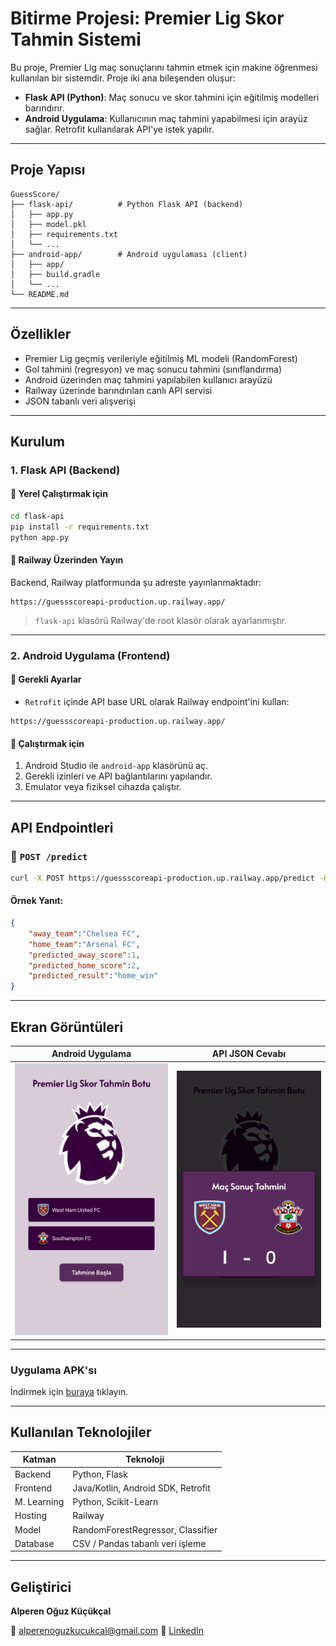 
#  Bitirme Projesi: Premier Lig Skor Tahmin Sistemi

Bu proje, Premier Lig maç sonuçlarını tahmin etmek için makine öğrenmesi kullanılan bir sistemdir. Proje iki ana bileşenden oluşur:

-  **Flask API (Python)**: Maç sonucu ve skor tahmini için eğitilmiş modelleri barındırır.
-  **Android Uygulama**: Kullanıcının maç tahmini yapabilmesi için arayüz sağlar. Retrofit kullanılarak API'ye istek yapılır.

---

##  Proje Yapısı

```
GuessScore/
├── flask-api/          # Python Flask API (backend)
│   ├── app.py
│   ├── model.pkl
│   ├── requirements.txt
│   └── ...
├── android-app/        # Android uygulaması (client)
│   ├── app/
│   ├── build.gradle
│   └── ...
└── README.md           
```

---

## Özellikler

- Premier Lig geçmiş verileriyle eğitilmiş ML modeli (RandomForest)
- Gol tahmini (regresyon) ve maç sonucu tahmini (sınıflandırma)
- Android üzerinden maç tahmini yapılabilen kullanıcı arayüzü
- Railway üzerinde barındırılan canlı API servisi
- JSON tabanlı veri alışverişi

---

##  Kurulum

### 1. Flask API (Backend)

#### 🔹 Yerel Çalıştırmak için

```bash
cd flask-api
pip install -r requirements.txt
python app.py
```

#### 🔹 Railway Üzerinden Yayın

Backend, Railway platformunda şu adreste yayınlanmaktadır:

```
https://guessscoreapi-production.up.railway.app/
```

> `flask-api` klasörü Railway'de root klasör olarak ayarlanmıştır.

---

### 2. Android Uygulama (Frontend)

#### 🔹 Gerekli Ayarlar
- `Retrofit` içinde API base URL olarak Railway endpoint'ini kullan:
```
https://guessscoreapi-production.up.railway.app/
```

#### 🔹 Çalıştırmak için
1. Android Studio ile `android-app` klasörünü aç.
2. Gerekli izinleri ve API bağlantılarını yapılandır.
3. Emulator veya fiziksel cihazda çalıştır.

---

##  API Endpointleri

### 🔹 `POST /predict`

```bash
curl -X POST https://guessscoreapi-production.up.railway.app/predict -H "Content-Type: application/json" -d '{"home_team": "Arsenal FC", "away_team": "Chelsea FC"}'
```

#### Örnek Yanıt:
```json
{
	"away_team":"Chelsea FC",
	"home_team":"Arsenal FC",
	"predicted_away_score":1,
	"predicted_home_score":2,
	"predicted_result":"home_win"
}
```

---

##  Ekran Görüntüleri

| Android Uygulama                  | API JSON Cevabı                     |
| --------------------------------- | ----------------------------------- |
| ![main-page](guess-score-android-app/screenshots/main_page.png) | ![guess-result-page](guess-score-android-app/screenshots/guess_result_page.png) |

---

### Uygulama APK'sı

İndirmek için [buraya](https://drive.google.com/file/d/19W5EGUDtDtNZn3noRCurZzZnYvTWJvID/view?usp=sharing) tıklayın.

---

##  Kullanılan Teknolojiler

| Katman         | Teknoloji                          |
|----------------|------------------------------------|
| Backend        | Python, Flask 					  |
| Frontend       | Java/Kotlin, Android SDK, Retrofit |
| M. Learning    | Python, Scikit-Learn        		  |
| Hosting        | Railway                            |
| Model          | RandomForestRegressor, Classifier  |
| Database       | CSV / Pandas tabanlı veri işleme   |

---

##  Geliştirici

**Alperen Oğuz Küçükçal**  

📧 [alperenoguzkucukcal@gmail.com](mailto:alperenoguzkucukcal@gmail.com)
🔗 [LinkedIn](https://www.linkedin.com/in/alperen-oguz-kucukcal/)
